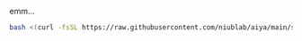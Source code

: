 emm...

```bash
bash <(curl -fsSL https://raw.githubusercontent.com/niublab/aiya/main/setup.sh)
```
